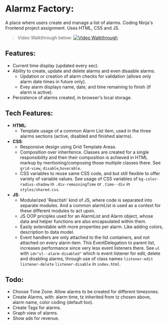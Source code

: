# Alarmz Factory:

A place where users create and manage a list of alarms. Coding Ninja's Frontend project assignment. Uses HTML, CSS and JS.

> Video Walkthrough below:
> [![Video Walkthrough](https://img.youtube.com/vi/UFlUNc_c8JI/maxresdefault.jpg)](https://youtu.be/UFlUNc_c8JI)

## Features:

-   Current time display (updated every sec).
-   Ability to create, update and delete alarms and even disaable alarms.
    -   Updation or creation of alarm checks for validation (allows only alarm date times in future only).
    -   Evey alarm displays name, date, and time remaining to finish (if alarm is active).
-   Persistence of alarms created, in browser's local storage.

## Tech Features:

-   **HTML**:
    -   Template usage of a common Alarm List item, used in the three alarms sections (active, disabled and finished alarms).
-   **CSS**:
    -   Responsive design using Grid Template Areas.
    -   Composition over inheritence. Classes are created for a single responsibility and then their composition is achieved in HTML markup by mentioning/composing those multiple classes there. See `grid-view`, `disable`,`hoverable`.
    -   CSS variables to reuse same CSS code, and but still flexible to offer variety of variable values. See usage of CSS variables of `bg-color-radius-shadow` in `.div-remainingTime` or `.time--div` in `styles/shared.css`.
-   **JS**:
    -   Modularized 'Reactish' kind of JS, where code is separated into separate modules. And a common alarmList is used as a context for these different modules to act upon.
    -   JS OOP priciples used for an AlarmList and Alarm object, whose data and helper functions are also encapsulated within them.
    -   Easily extendable with more properties per alarm. Like adding colors, description to data model.
    -   Event handlers are only attached to the list containers, and not attached on every alarm item. This EventDelegation to parent list, increases performance since very less event listeners there. See `ul` with `id="ul--alarm-disabled"` which is event listener for edit, delete and disabling alarms, through use of class names `listener-edit` `listener-delete` `listener-disable` in `index.html`.

## **Todo**:

-   Choose Time Zone: Allow alarms to be created for different timezones.
-   Create Alarms, with: alarm time, tz inherited from tz chosen above, alarm name, color coding (default too).
-   Create Tags for alarms.
-   Graph view of alarms.
-   Show ads for revenue.
